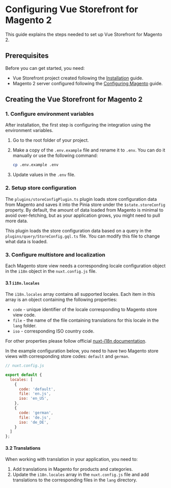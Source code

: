 # Configuring Vue Storefront for Magento 2

This guide explains the steps needed to set up Vue Storefront for Magento 2.

## Prerequisites

Before you can get started, you need:

- Vue Storefront project created following the [Installation](./installation.html) guide.
- Magento 2 server configured following the [Configuring Magento](./configure-magento.html) guide.

## Creating the Vue Storefront for Magento 2

### 1. Configure environment variables

After installation, the first step is configuring the integration using the environment variables.

1. Go to the root folder of your project.
2. Make a copy of the `.env.example` file and rename it to `.env`. You can do it manually or use the following command:

    ```sh
    cp .env.example .env
    ```

3. Update values in the `.env` file.

### 2. Setup store configuration

The `plugins/storeConfigPlugin.ts` plugin loads store configuration data from Magento and saves it into the Pinia store under the `$state.storeConfig` property. By default, the amount of data loaded from Magento is minimal to avoid over-fetching, but as your application grows, you might need to pull more data.

This plugin loads the store configuration data based on a query in the `plugins/query/StoreConfig.gql.ts` file. You can modify this file to change what data is loaded.

### 3. Configure multistore and localization

Each Magento store view needs a corresponding locale configuration object in the `i18n` object in the `nuxt.config.js` file.

#### 3.1 `i18n.locales`

The `i18n.locales` array contains all supported locales. Each item in this array is an object containing the following properties:

- `code` - unique identifier of the locale corresponding to Magento store view code.
- `file` - the name of the file containing translations for this locale in the `lang` folder.
- `iso` - corresponding ISO country code.

For other properties please follow official [nuxt-i18n documentation](https://i18n.nuxtjs.org/options-reference#locales).

In the example configuration below, you need to have two Magento store views with corresponding store codes: `default` and `german`.

```javascript
// nuxt.config.js

export default {
  locales: [
    {
      code: 'default',
      file: 'en.js',
      iso: 'en_US',
    },
    {
      code: 'german',
      file: 'de.js',
      iso: 'de_DE',
    }
  ]
};
```

#### 3.2 Translations

When working with translation in your application, you need to:

1. Add translations in Magento for products and categories.
2. Update the `i18n.locales` array in the `nuxt.config.js` file and add translations to the corresponding files in the `lang` directory.
